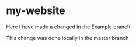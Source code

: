 # my-website
Here I have made a changed in the Example branch

This change was done locally in the master branch
